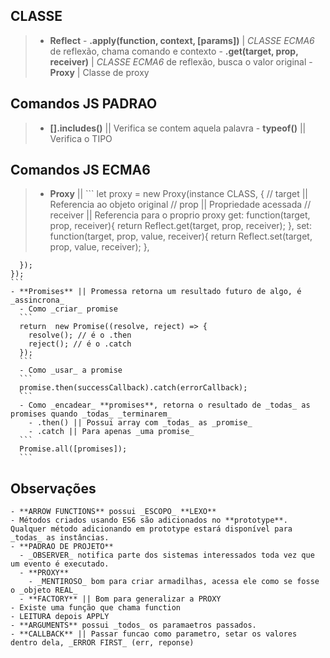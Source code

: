 ## CLASSE
  > - **Reflect**
      - **.apply(function, context, [params])** | _CLASSE ECMA6_ de reflexão, chama comando e contexto
      - **.get(target, prop, receiver)** | _CLASSE ECMA6_ de reflexão, busca o valor original
    - **Proxy** | Classe de proxy

## Comandos JS PADRAO
  > - **[].includes()** || Verifica se contem aquela palavra
    - **typeof()** || Verifica o TIPO

## Comandos JS ECMA6
  > - **Proxy** ||
    ```
      let proxy = new Proxy(instance CLASS, {
        // target || Referencia ao objeto original
        // prop || Propriedade acessada
        // receiver || Referencia para o proprio proxy
        get: function(target, prop, receiver){
        return Reflect.get(target, prop, receiver);
        },
        set: function(target, prop, value, receiver){
        return Reflect.set(target, prop, value, receiver);
        },

      });
    });
    ```
    - **Promises** || Promessa retorna um resultado futuro de algo, é _assincrona_
      - Como _criar_ promise
      ```
      return  new Promise((resolve, reject) => {
        resolve(); // é o .then
        reject(); // é o .catch
      });
      ```
      - Como _usar_ a promise
      ```
      promise.then(successCallback).catch(errorCallback);
      ```
      - Como _encadear_ **promises**, retorna o resultado de _todas_ as promises quando _todas_ _terminarem_
        - .then() || Possui array com _todas_ as _promise_
        - .catch || Para apenas _uma promise_
      ```
      Promise.all([promises]);
      ```

## Observações
  >
    - **ARROW FUNCTIONS** possui _ESCOPO_ **LEXO**
    - Métodos criados usando ES6 são adicionados no **prototype**. Qualquer método adicionando em prototype estará disponível para _todas_ as instâncias.
    - **PADRAO DE PROJETO**
      - _OBSERVER_ notifica parte dos sistemas interessados toda vez que um evento é executado.
      - **PROXY**
        - _MENTIROSO_ bom para criar armadilhas, acessa ele como se fosse o _objeto REAL_
      - **FACTORY** || Bom para generalizar a PROXY
    - Existe uma função que chama function
    - LEITURA depois APPLY
    - **ARGUMENTS** possui _todos_ os paramaetros passados.
    - **CALLBACK** || Passar funcao como parametro, setar os valores dentro dela, _ERROR FIRST_ (err, reponse)
